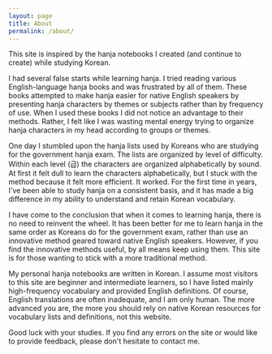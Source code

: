 ```yaml
---
layout: page
title: About
permalink: /about/
---
```


This site is inspired by the hanja notebooks I created (and continue to create) while studying Korean.

I had several false starts while learning hanja. I tried reading various English-language hanja books and was frustrated by all of them. These books attempted to make hanja easier for native English speakers by presenting hanja characters by themes or subjects rather than by frequency of use. When I used these books I did not notice an advantage to their methods. Rather, I felt like I was wasting mental energy trying to organize hanja characters in my head according to groups or themes.

One day I stumbled upon the hanja lists used by Koreans who are studying for the government hanja exam. The lists are organized by level of difficulty. Within each level (급) the characters are organized alphabetically by sound. At first it felt dull to learn the characters alphabetically, but I stuck with the method because it felt more efficient. It worked. For the first time in years, I've been able to study hanja on a consistent basis, and it has made a big difference in my ability to understand and retain Korean vocabulary.

I have come to the conclusion that when it comes to learning hanja, there is no need to reinvent the wheel. It has been better for me to learn hanja in the same order as Koreans do for the government exam, rather than use an innovative method geared toward native English speakers. However, if you find the innovative methods useful, by all means keep using them. This site is for those wanting to stick with a more traditional method.

My personal hanja notebooks are written in Korean. I assume most visitors to this site are beginner and intermediate learners, so I have listed mainly high-frequency vocabulary and provided English definitions. Of course, English translations are often inadequate, and I am only human. The more advanced you are, the more you should rely on native Korean resources for vocabulary lists and definitions, not this website. 

Good luck with your studies. If you find any errors on the site or would like to provide feedback, please don't hesitate to contact me.
